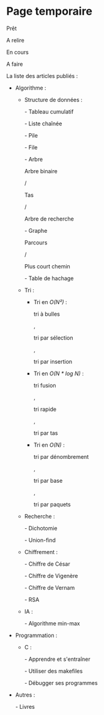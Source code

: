Page temporaire
===============

<p class="pret"><span>Prêt</br></span></p>
<p class="relire"><span>A relire</br></span></p>
<p class="encours"><span>En cours</br></span></p>
<p class="faire"><span>A faire</br></span></p>

La liste des articles publiés :

- Algorithme :

    - Structure de données :

         <p class="pret"><span>- Tableau cumulatif</br></span></p>
         <p class="relire"><span>- Liste chaînée</br></span></p>
         <p class="relire"><span>- Pile</br></span></p>
         <p class="relire"><span>- File</br></span></p>
         <p class="relire"><span>- Arbre</span></p> <p class="faire"><span>Arbre binaire</span></p> / <p class="faire"><span>Tas</span></p> / <p class="faire"><span>Arbre de recherche</br></span></p>
         <p class="relire"><span>- Graphe</span></p> <p class="encours"><span>Parcours</span></p> / <p class="faire"><span>Plus court chemin</br></span></p>
         <p class="faire"><span>- Table de hachage </br></span></p>

    - Tri :

         - Tri en *O(N²)* : <p class="relire"><span>tri à bulles</span></p>, <p class="relire"><span>tri par sélection</span></p>, <p class="relire"><span>tri par insertion</br></span></p>
         - Tri en *O(N \* log N)* : <p class="relire"><span>tri fusion</span></p>, <p class="relire"><span>tri rapide</span></p>, <p class="relire"><span>tri par tas</br></span></p>
         - Tri en *O(N)* : <p class="relire"><span>tri par dénombrement</span></p>, <p class="faire"><span>tri par base</span></p>, <p class="faire"><span>tri par paquets</br></span></p>

    - Recherche :

         <p class="faire"><span>- Dichotomie</br></span></p>
         <p class="faire"><span>- Union-find</br></span></p>

    - Chiffrement :

         <p class="faire"><span>- Chiffre de César</br></span></p>
         <p class="faire"><span>- Chiffre de Vigenère</br></span></p>
         <p class="faire"><span>- Chiffre de Vernam</br></span></p>
         <p class="faire"><span>- RSA</br></span></p>

    - IA :

         <p class="faire"><span>- Algorithme min-max</br></span></p>

- Programmation :

    - C :

         <p class="relire"><span>- Apprendre et s'entraîner</br></span></p>
         <p class="faire"><span>- Utiliser des makefiles</br></span></p>
         <p class="faire"><span>- Débugger ses programmes</br></span></p>

- Autres :

    <p class="relire"><span>- Livres</br></span></p>
